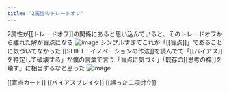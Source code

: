 ```yaml
---
title: "2属性のトレードオフ"
---
```


2属性が[[トレードオフ]]の関係にあると思い込んでいると、そのトレードオフから離れた解が盲点になる
![image](https://gyazo.com/6245921c76308fde34b2c23eea1f4c12/thumb/1000)
シンプルすぎてこれが「[[盲点]]」であることに気づいてなかった
[[SHIFT：イノベーションの作法]]を読んでて「[[バイアス]]を特定して破壊する」が僕の言葉で言う「盲点に気づく」「既存の[[思考の枠]]を壊す」に相当するなと思った
![image](https://gyazo.com/e67de840f75ffa1427bdb9fb796ec6fd/thumb/1000)

[[盲点カード]]
[[バイアスブレイク]]
[[誤った二項対立]]
